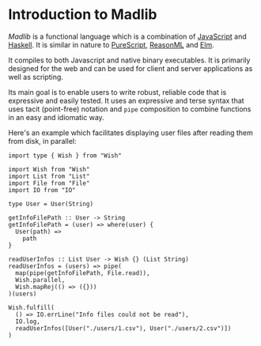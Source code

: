 # Introduction to Madlib

_Madlib_ is a functional language which is a combination of [JavaScript](https://www.javascript.com) and [Haskell](https://www.haskell.org/). It is similar in nature to [PureScript](https://www.purescript.org/), [ReasonML](https://reasonml.github.io) and [Elm](https://elm-lang.org/).

It compiles to both Javascript and native binary executables. It is primarily designed for the web and can be used for client and server applications as well as scripting.

Its main goal is to enable users to write robust, reliable code that is expressive and easily tested. It uses an expressive and terse syntax that uses tacit (point-free) notation and `pipe` composition to combine functions in an easy and idiomatic way.

Here's an example which facilitates displaying user files after reading them from disk, in parallel:

```madlib
import type { Wish } from "Wish"

import Wish from "Wish"
import List from "List"
import File from "File"
import IO from "IO"

type User = User(String)

getInfoFilePath :: User -> String
getInfoFilePath = (user) => where(user) {
  User(path) =>
    path
}

readUserInfos :: List User -> Wish {} (List String)
readUserInfos = (users) => pipe(
  map(pipe(getInfoFilePath, File.read)),
  Wish.parallel,
  Wish.mapRej(() => ({}))
)(users)

Wish.fulfill(
  () => IO.errLine("Info files could not be read"),
  IO.log,
  readUserInfos([User("./users/1.csv"), User("./users/2.csv")])
)
```
